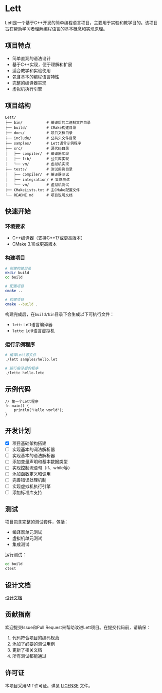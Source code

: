 # Lett

Lett是一个基于C++开发的简单编程语言项目，主要用于实验和教学目的。该项目旨在帮助学习者理解编程语言的基本概念和实现原理。

## 项目特点

- 简单直观的语法设计
- 基于C++实现，便于理解和扩展
- 适合教学和实验使用
- 包含基本的编程语言特性
- 完整的编译器实现
- 虚拟机执行引擎

## 项目结构

```
Lett/
├── bin/           # 编译后的二进制文件目录
├── build/         # CMake构建目录
├── docs/          # 项目文档目录
├── include/       # 公共头文件目录
├── samples/       # Lett语言示例程序
├── src/           # 源代码目录
│   ├── compiler/  # 编译器实现
│   ├── lib/       # 公共库实现
│   └── vm/        # 虚拟机实现
├── tests/         # 测试用例目录
│   ├── compiler/  # 编译器测试
│   ├── integration/ # 集成测试
│   └── vm/        # 虚拟机测试
├── CMakeLists.txt # 主CMake配置文件
└── README.md      # 项目说明文档
```

## 快速开始

### 环境要求

- C++编译器（支持C++17或更高版本）
- CMake 3.10或更高版本

### 构建项目

```bash
# 创建构建目录
mkdir build
cd build

# 配置项目
cmake ..

# 构建项目
cmake --build .
```

构建完成后，在`build/bin`目录下会生成以下可执行文件：
- `lett`: Lett语言编译器
- `lettc`: Lett语言虚拟机

### 运行示例程序

```bash
# 编译Lett源文件
./lett samples/hello.let

# 运行编译后的程序
./lettc hello.letc
```

## 示例代码

```lett
// 第一个Lett程序
fn main() {
    println("Hello world");
}
```

## 开发计划

- [x] 项目基础架构搭建
- [ ] 实现基本的词法解析器
- [ ] 实现基本的语法解析器
- [ ] 添加变量声明和基本数据类型
- [ ] 实现控制流语句（if、while等）
- [ ] 添加函数定义和调用
- [ ] 完善错误处理机制
- [ ] 实现虚拟机执行引擎
- [ ] 添加标准库支持

## 测试

项目包含完整的测试套件，包括：
- 编译器单元测试
- 虚拟机单元测试
- 集成测试

运行测试：
```bash
cd build
ctest
```

## 设计文档

[设计文档](docs/design.md)

## 贡献指南

欢迎提交Issue和Pull Request来帮助改进Lett项目。在提交代码前，请确保：

1. 代码符合项目的编码规范
2. 添加了必要的测试用例
3. 更新了相关文档
4. 所有测试都能通过

## 许可证

本项目采用MIT许可证。详见 [LICENSE](LICENSE) 文件。 
